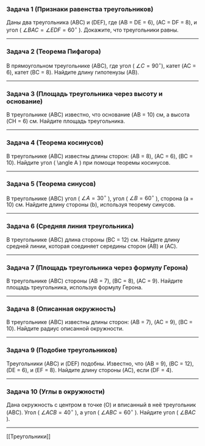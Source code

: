 ### **Задача 1 (Признаки равенства треугольников)**  
Даны два треугольника \(ABC\) и \(DEF\), где \(AB = DE = 6\), \(AC = DF = 8\), и угол \( $\angle BAC = \angle EDF = 60^\circ$ \). Докажите, что треугольники равны.

---

### **Задача 2 (Теорема Пифагора)**  
В прямоугольном треугольнике \(ABC\), где угол \( $\angle C = 90^\circ$\), катет \(AC = 6\), катет \(BC = 8\). Найдите длину гипотенузы \(AB\).

---

### **Задача 3 (Площадь треугольника через высоту и основание)**  
В треугольнике \(ABC\) известно, что основание \(AB = 10\) см, а высота \(CH = 6\) см. Найдите площадь треугольника.

---

### **Задача 4 (Теорема косинусов)**  
В треугольнике \(ABC\) известны длины сторон: \(AB = 8\), \(AC = 6\), \(BC = 10\). Найдите угол \( \angle A \) при помощи теоремы косинусов.

---

### **Задача 5 (Теорема синусов)**  
В треугольнике \(ABC\) угол \( $\angle A = 30^\circ$ \), угол \( $\angle B = 60^\circ$ \), сторона \(a = 10\) см. Найдите длину стороны \(b\), используя теорему синусов.

---

### **Задача 6 (Средняя линия треугольника)**  
В треугольнике \(ABC\) длина стороны \(BC = 12\) см. Найдите длину средней линии, которая соединяет середины сторон \(AB\) и \(AC\).

---

### **Задача 7 (Площадь треугольника через формулу Герона)**  
В треугольнике \(ABC\) стороны \(AB = 7\), \(BC = 8\), \(AC = 9\). Найдите площадь треугольника, используя формулу Герона.

---

### **Задача 8 (Описанная окружность)**  
В треугольнике \(ABC\) известны длины сторон: \(AB = 7\), \(AC = 9\), \(BC = 10\). Найдите радиус описанной окружности.

---

### **Задача 9 (Подобие треугольников)**  
Треугольники \(ABC\) и \(DEF\) подобны. Известно, что \(AB = 9\), \(BC = 12\), \(DE = 6\), и \(EF = 8\). Найдите длину стороны \(AC\), если \(DF = 4\).

---

### **Задача 10 (Углы в окружности)**  
Дана окружность с центром в точке \(O\) и вписанный в неё треугольник \(ABC\). Угол \( $\angle ACB = 40^\circ$ \), а угол \( $\angle ABC = 60^\circ$ \). Найдите угол \( $\angle BAC$ \).

---
[[Треугольники]]